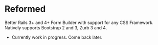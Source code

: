 Reformed
========

Better Rails 3+ and 4+ Form Builder with support for any CSS Framework. Natively supports Bootstrap 2 and 3, Zurb 3 and 4.

* Currently work in progress. Come back later.
